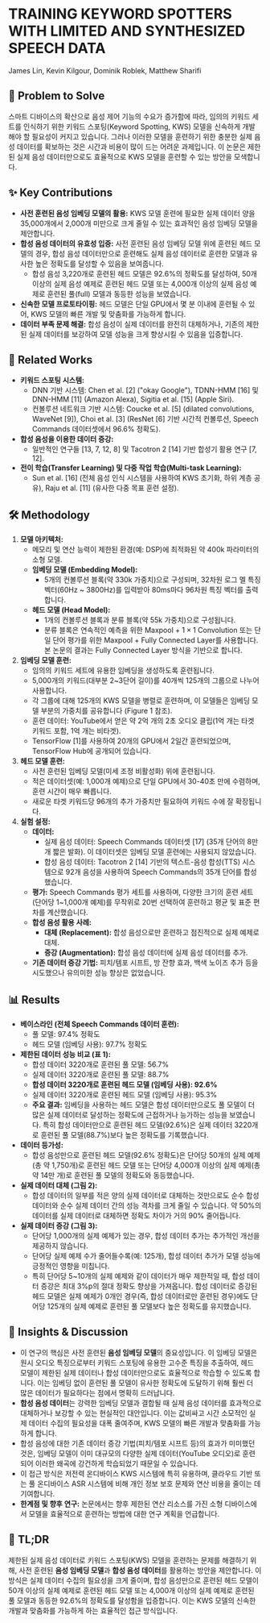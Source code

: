 # TRAINING KEYWORD SPOTTERS WITH LIMITED AND SYNTHESIZED SPEECH DATA

James Lin, Kevin Kilgour, Dominik Roblek, Matthew Sharifi

## 🧩 Problem to Solve

스마트 디바이스의 확산으로 음성 제어 기능의 수요가 증가함에 따라, 임의의 키워드 세트를 인식하기 위한 키워드 스포팅(Keyword Spotting, KWS) 모델을 신속하게 개발해야 할 필요성이 커지고 있습니다. 그러나 이러한 모델을 훈련하기 위한 충분한 실제 음성 데이터를 확보하는 것은 시간과 비용이 많이 드는 어려운 과제입니다. 이 논문은 제한된 실제 음성 데이터만으로도 효율적으로 KWS 모델을 훈련할 수 있는 방안을 모색합니다.

## ✨ Key Contributions

- **사전 훈련된 음성 임베딩 모델의 활용:** KWS 모델 훈련에 필요한 실제 데이터 양을 35,000개에서 2,000개 미만으로 크게 줄일 수 있는 효과적인 음성 임베딩 모델을 제안합니다.
- **합성 음성 데이터의 유효성 입증:** 사전 훈련된 음성 임베딩 모델 위에 훈련된 헤드 모델의 경우, 합성 음성 데이터만으로 훈련해도 실제 음성 데이터로 훈련한 모델과 유사한 높은 정확도를 달성할 수 있음을 보여줍니다.
  - 합성 음성 3,220개로 훈련된 헤드 모델은 92.6%의 정확도를 달성하여, 50개 이상의 실제 음성 예제로 훈련된 헤드 모델 또는 4,000개 이상의 실제 음성 예제로 훈련된 풀(full) 모델과 동등한 성능을 보였습니다.
- **신속한 모델 프로토타이핑:** 헤드 모델은 단일 GPU에서 몇 분 이내에 훈련될 수 있어, KWS 모델의 빠른 개발 및 맞춤화를 가능하게 합니다.
- **데이터 부족 문제 해결:** 합성 음성이 실제 데이터를 완전히 대체하거나, 기존의 제한된 실제 데이터를 보강하여 모델 성능을 크게 향상시킬 수 있음을 입증합니다.

## 📎 Related Works

- **키워드 스포팅 시스템:**
  - DNN 기반 시스템: Chen et al. [2] ("okay Google"), TDNN-HMM [16] 및 DNN-HMM [11] (Amazon Alexa), Sigitia et al. [15] (Apple Siri).
  - 컨볼루션 네트워크 기반 시스템: Coucke et al. [5] (dilated convolutions, WaveNet [9]), Choi et al. [3] (ResNet [6] 기반 시간적 컨볼루션, Speech Commands 데이터셋에서 96.6% 정확도).
- **합성 음성을 이용한 데이터 증강:**
  - 일반적인 연구들 [13, 7, 12, 8] 및 Tacotron 2 [14] 기반 합성기 활용 연구 [7, 12].
- **전이 학습(Transfer Learning) 및 다중 작업 학습(Multi-task Learning):**
  - Sun et al. [16] (전체 음성 인식 시스템을 사용하여 KWS 초기화, 하위 계층 공유), Raju et al. [11] (유사한 다중 목표 훈련 설정).

## 🛠️ Methodology

1. **모델 아키텍처:**
   - 메모리 및 연산 능력이 제한된 환경(예: DSP)에 최적화된 약 400k 파라미터의 소형 모델.
   - **임베딩 모델 (Embedding Model):**
     - 5개의 컨볼루션 블록(약 330k 가중치)으로 구성되며, 32차원 로그 멜 특징 벡터($60\text{Hz}$ ~ $3800\text{Hz}$)를 입력받아 80ms마다 96차원 특징 벡터를 출력합니다.
   - **헤드 모델 (Head Model):**
     - 1개의 컨볼루션 블록과 분류 블록(약 55k 가중치)으로 구성됩니다.
     - 분류 블록은 연속적인 예측을 위한 Maxpool + $1\times 1$ Convolution 또는 단일 단어 평가를 위한 Maxpool + Fully Connected Layer를 사용합니다. 본 논문의 결과는 Fully Connected Layer 방식을 기반으로 합니다.
2. **임베딩 모델 훈련:**
   - 임의의 키워드 세트에 유용한 임베딩을 생성하도록 훈련됩니다.
   - 5,000개의 키워드(대부분 2~3단어 길이)를 40개씩 125개의 그룹으로 나누어 사용합니다.
   - 각 그룹에 대해 125개의 KWS 모델을 병렬로 훈련하며, 이 모델들은 임베딩 모델 부분의 가중치를 공유합니다 (Figure 1 참조).
   - 훈련 데이터: YouTube에서 얻은 약 2억 개의 2초 오디오 클립(1억 개는 타겟 키워드 포함, 1억 개는 비타겟).
   - TensorFlow [1]를 사용하여 20개의 GPU에서 2일간 훈련되었으며, TensorFlow Hub에 공개되어 있습니다.
3. **헤드 모델 훈련:**
   - 사전 훈련된 임베딩 모델(미세 조정 비활성화) 위에 훈련됩니다.
   - 적은 데이터셋(예: 1,000개 예제)으로 단일 GPU에서 30-40초 만에 수렴하며, 훈련 시간이 매우 빠릅니다.
   - 새로운 타겟 키워드당 96개의 추가 가중치만 필요하여 키워드 수에 잘 확장됩니다.
4. **실험 설정:**
   - **데이터:**
     - 실제 음성 데이터: Speech Commands 데이터셋 [17] (35개 단어의 8만 개 짧은 발화). 이 데이터셋은 임베딩 모델 훈련에는 사용되지 않았습니다.
     - 합성 음성 데이터: Tacotron 2 [14] 기반의 텍스트-음성 합성(TTS) 시스템으로 92개 음성을 사용하여 Speech Commands의 35개 단어를 합성했습니다.
   - **평가:** Speech Commands 평가 세트를 사용하며, 다양한 크기의 훈련 세트(단어당 1~1,000개 예제)를 무작위로 20번 선택하여 훈련하고 평균 및 표준 편차를 계산했습니다.
   - **합성 음성 활용 사례:**
     - **대체 (Replacement):** 합성 음성으로만 훈련하고 점진적으로 실제 예제로 대체.
     - **증강 (Augmentation):** 합성 음성 데이터에 실제 음성 데이터를 추가.
   - **기존 데이터 증강 기법:** 피치/템포 시프트, 방 잔향 효과, 백색 노이즈 추가 등을 시도했으나 유의미한 성능 향상은 없었습니다.

## 📊 Results

- **베이스라인 (전체 Speech Commands 데이터 훈련):**
  - 풀 모델: 97.4% 정확도
  - 헤드 모델 (임베딩 사용): 97.7% 정확도
- **제한된 데이터 성능 비교 (표 1):**
  - 합성 데이터 3220개로 훈련된 풀 모델: 56.7%
  - 실제 데이터 3220개로 훈련된 풀 모델: 88.7%
  - **합성 데이터 3220개로 훈련된 헤드 모델 (임베딩 사용): 92.6%**
  - 실제 데이터 3220개로 훈련된 헤드 모델 (임베딩 사용): 95.3%
  - **주요 결과:** 임베딩을 사용하는 헤드 모델은 합성 데이터만으로도 풀 모델이 더 많은 실제 데이터로 달성하는 정확도에 근접하거나 능가하는 성능을 보였습니다. 특히 합성 데이터만으로 훈련된 헤드 모델(92.6%)은 실제 데이터 3220개로 훈련된 풀 모델(88.7%)보다 높은 정확도를 기록했습니다.
- **데이터 등가성:**
  - 합성 음성만으로 훈련된 헤드 모델(92.6% 정확도)은 단어당 50개의 실제 예제(총 약 1,750개)로 훈련된 헤드 모델 또는 단어당 4,000개 이상의 실제 예제(총 약 14만 개)로 훈련된 풀 모델의 정확도와 동등했습니다.
- **실제 데이터 대체 (그림 2):**
  - 합성 데이터의 일부를 적은 양의 실제 데이터로 대체하는 것만으로도 순수 합성 데이터와 순수 실제 데이터 간의 성능 격차를 크게 줄일 수 있습니다. 약 50%의 데이터를 실제 데이터로 대체하면 정확도 차이가 거의 90% 줄어듭니다.
- **실제 데이터 증강 (그림 3):**
  - 단어당 1,000개의 실제 예제가 있는 경우, 합성 데이터 추가는 추가적인 개선을 제공하지 않습니다.
  - 단어당 실제 예제 수가 줄어들수록(예: 125개), 합성 데이터 추가가 모델 성능에 긍정적인 영향을 미칩니다.
  - 특히 단어당 5~10개의 실제 예제와 같이 데이터가 매우 제한적일 때, 합성 데이터 증강은 최대 3%p의 절대 정확도 향상을 가져옵니다. 합성 데이터로 증강된 헤드 모델은 실제 예제가 0개인 경우(즉, 합성 데이터로만 훈련된 경우)에도 단어당 125개의 실제 예제로 훈련된 풀 모델보다 높은 정확도를 유지했습니다.

## 🧠 Insights & Discussion

- 이 연구의 핵심은 사전 훈련된 **음성 임베딩 모델**의 중요성입니다. 이 임베딩 모델은 원시 오디오 특징으로부터 키워드 스포팅에 유용한 고수준 특징을 추출하여, 헤드 모델이 제한된 실제 데이터나 합성 데이터만으로도 효율적으로 학습할 수 있도록 합니다. 이는 임베딩 없이 훈련된 풀 모델이 유사한 정확도에 도달하기 위해 훨씬 더 많은 데이터가 필요하다는 점에서 명확히 드러납니다.
- **합성 음성 데이터**는 강력한 임베딩 모델과 결합될 때 실제 음성 데이터를 효과적으로 대체하거나 보강할 수 있는 현실적인 대안입니다. 이는 값비싸고 시간 소모적인 실제 데이터 수집의 필요성을 대폭 줄여주며, KWS 모델의 빠른 개발과 맞춤화를 가능하게 합니다.
- 합성 음성에 대한 기존 데이터 증강 기법(피치/템포 시프트 등)의 효과가 미미했던 것은, 임베딩 모델이 이미 대규모의 다양한 실제 데이터(YouTube 오디오)로 훈련되어 이러한 왜곡에 강건하게 학습되었기 때문일 수 있습니다.
- 이 접근 방식은 저전력 온디바이스 KWS 시스템에 특히 유용하며, 클라우드 기반 또는 풀 온디바이스 ASR 시스템에 비해 개인 정보 보호 문제와 연산 비용을 줄이는 데 기여합니다.
- **한계점 및 향후 연구:** 논문에서는 향후 제한된 연산 리소스를 가진 소형 디바이스에서 모델을 효율적으로 훈련하는 방법에 대한 연구 계획을 언급합니다.

## 📌 TL;DR

제한된 실제 음성 데이터로 키워드 스포팅(KWS) 모델을 훈련하는 문제를 해결하기 위해, 사전 훈련된 **음성 임베딩 모델**과 **합성 음성 데이터**를 활용하는 방안을 제안합니다. 이 방식은 실제 데이터 수집의 필요성을 크게 줄이며, 합성 음성만으로 훈련된 헤드 모델이 50개 이상의 실제 예제로 훈련된 헤드 모델 또는 4,000개 이상의 실제 예제로 훈련된 풀 모델과 동등한 92.6%의 정확도를 달성함을 입증합니다. 이는 KWS 모델의 신속한 개발과 맞춤화를 가능하게 하는 효율적인 접근 방식입니다.
